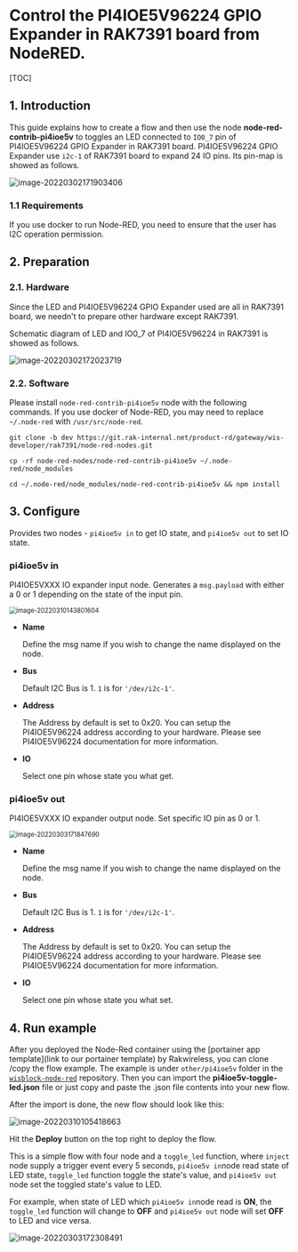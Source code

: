 # Control the PI4IOE5V96224 GPIO Expander in RAK7391 board from NodeRED.

[TOC]

## 1. Introduction

This guide explains how to create a flow and then use the node **node-red-contrib-pi4ioe5v** to toggles an LED connected to `IO0_7` pin of PI4IOE5V96224 GPIO Expander in RAK7391 board.  PI4IOE5V96224 GPIO Expander use `i2c-1` of RAK7391 board to expand 24 IO pins.  Its pin-map is showed as follows.

![image-20220302171903406](assets/image-20220302171903406.png)





### 1.1 Requirements

If you use docker to run Node-RED,  you need to ensure that the user has I2C operation permission.



## 2. Preparation

### 2.1. Hardware

Since the LED and PI4IOE5V96224  GPIO Expander used are all in RAK7391 board, we needn't to prepare other hardware except RAK7391.

Schematic diagram of LED and IO0_7 of PI4IOE5V96224  in RAK7391 is showed as follows.

![image-20220302172023719](assets/image-20220302172023719.png)

### 2.2. Software

Please install `node-red-contrib-pi4ioe5v` node with the following commands. If you use docker of Node-RED, you may need to replace `~/.node-red` with `/usr/src/node-red`.

```
git clone -b dev https://git.rak-internal.net/product-rd/gateway/wis-developer/rak7391/node-red-nodes.git
```

```
cp -rf node-red-nodes/node-red-contrib-pi4ioe5v ~/.node-red/node_modules
```

```
cd ~/.node-red/node_modules/node-red-contrib-pi4ioe5v && npm install
```



## 3. Configure

Provides two nodes - `pi4ioe5v in` to get IO state, and  `pi4ioe5v out` to set IO state.

### pi4ioe5v in

PI4IOE5VXXX IO expander input node. Generates a `msg.payload` with either a 0 or 1 depending on the state of the input pin.

<img src="assets/image-20220310143801604.png" alt="image-20220310143801604" style="zoom:80%;" />

- **Name**

  Define the msg name if you wish to change the name displayed on the node.

- **Bus**

  Default I2C Bus is 1.  `1` is for `'/dev/i2c-1'`.

- **Address**

  The Address by default is set to 0x20. You can setup the PI4IOE5V96224 address according to your hardware. Please see  PI4IOE5V96224 documentation for more information.

- **IO**

  Select one pin whose state you what get.



### pi4ioe5v out

PI4IOE5VXXX IO expander output node. Set specific IO pin as  0 or 1. 

<img src="assets/image-20220303171847690.png" alt="image-20220303171847690" style="zoom:80%;" />

- **Name**

  Define the msg name if you wish to change the name displayed on the node.

- **Bus**

  Default I2C Bus is 1.  `1` is for `'/dev/i2c-1'`.

- **Address**

  The Address by default is set to 0x20. You can setup the PI4IOE5V96224 address according to your hardware. Please see  PI4IOE5V96224 documentation for more information.

- **IO**

  Select one pin whose state you what set.



## 4. Run example

After you deployed the Node-Red container using the [portainer app template](link to our portainer template) by Rakwireless, you can clone /copy the flow example. The example is under `other/pi4ioe5v` folder in the [`wisblock-node-red`](https://git.rak-internal.net/product-rd/gateway/wis-developer/rak7391/wisblock-node-red/-/tree/dev/) repository. Then you can import the  **pi4ioe5v-toggle-led.json** file or just copy and paste the .json file contents into your new flow.

After the import is done, the new flow should look like this:

![image-20220310105418663](assets/image-20220310105418663.png)

Hit the **Deploy** button on the top right to deploy the flow.

This is a simple flow with four node and a `toggle_led`  function, where `inject` node supply a trigger event every 5 seconds, `pi4ioe5v in`node read state of LED state,  `toggle_led`  function toggle the state's value, and `pi4ioe5v out` node set the toggled state's value to LED. 

For example, when state of LED which `pi4ioe5v in`node read is **ON**, the `toggle_led`  function will change to **OFF** and `pi4ioe5v out` node will set **OFF** to LED and  vice versa.



![image-20220303172308491](assets/image-20220303172308491.png)

